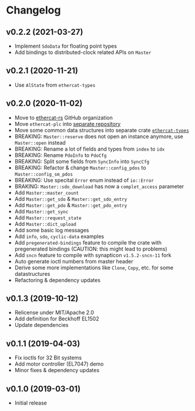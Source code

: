 # Changelog

## v0.2.2 (2021-03-27)

- Implement `SdoData` for floating point types
- Add bindings to distributed-clock related APIs on `Master`

## v0.2.1 (2020-11-21)

- Use `AlState` from `ethercat-types`

## v0.2.0 (2020-11-02)

- Move to [ethercat-rs](https://github.com/ethercat-rs) GitHub organization
- Move `ethercat-plc` into [separate repository](https://github.com/ethercat-rs/ethercat-plc)
- Move some common data structures into separate crate [`ethercat-types`](https://github.com/ethercat-rs/ethercat-types)
- BREAKING: `Master::reserve` does not open an instance anymore, use `Master::open` instead
- BREAKING: Rename a lot of fields and types from `index` to `idx`
- BREAKING: Rename `PdoInfo` to `PdoCfg`
- BREAKING: Split some fields from `SyncInfo` into `SyncCfg`
- BREAKING: Refactor & change `Master::config_pdos` to `Master::config_sm_pdos`
- BREAKING: Use specital `Error` enum instead of `io::Error`
- BRAKING: `Master::sdo_download` has now a `complet_access` parameter
- Add `Master::master_count`
- Add `Master::get_sdo` & `Master::get_sdo_entry`
- Add `Master::get_pdo` & `Master::get_pdo_entry`
- Add `Master::get_sync`
- Add `Master::request_state`
- Add `Master::dict_upload`
- Add some basic log messages
- Add `info`, `sdo`, `cyclic-data` examples
- Add `pregenerated-bindings` feature to compile the crate with pregenerated bindings (CAUTION: this might lead to problems)
- Add `sncn` feature to compile with synapticon `v1.5.2-sncn-11` fork
- Auto generate ioctl numbers from master header
- Derive some more implementations like `Clone`, `Copy`, etc. for some datastructures
- Refactoring & dependency updates

## v0.1.3 (2019-10-12)

- Relicense under MIT/Apache 2.0
- Add definition for Beckhoff EL1502
- Update dependencies

## v0.1.1 (2019-04-03)

- Fix ioctls for 32 Bit systems
- Add motor controller (EL7047) demo
- Minor fixes & dependency updates

## v0.1.0 (2019-03-01)

- Initial release
